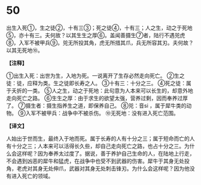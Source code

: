 # 50


出生入死①，生之徒②，十有三③；死之徒④，十有三；人之生，动之于死地⑤，亦十有三。夫何故？以其生生之厚⑥。盖闻善摄生⑦者，陆行不遇兕虎⑧，入军不被甲兵⑨。兕无所投其角，虎无所措其爪，兵无所容其刃。夫何故？以其无死地⑩。

**【注释】**

①出生入死：出世为生，入地为死。一说离开了生存必然走向死亡。
②生之徒：徒，应释为类。生之徒即长寿之人。
③十有三：十分之三。
④死之徒：属于夭折的一类。
⑤人之生，动之于死地：此句意为人本来可以长生的，却意外地走向死亡之路。
⑥生生之厚：由于求生的欲望太强，营养过剩，因而奉养过厚了。
⑦摄生者：摄生指养生之道，即保养自己。
⑧兕：音si ，属于犀牛类的动物。
⑨入军不被甲兵：战争中不被杀伤。
⑩无死地：没有进入死亡范围。

**【译文】**

人始出于世而生，最终入于地而死。属于长寿的人有十分之三；属于短命而亡的人有十分之三；人本来可以活得长久些，却自己走向死亡之路，也占十分之三。为什么会这样呢？因为奉养太过度了。据说，善于养护自己生命的人，在陆地上行走，不会遇到凶恶的犀牛和猛虎，在战争中也受不到武器的伤害。犀牛于其身无处投角，老虎对其身无处伸爪，武器对其身无处刺击锋刃。为什么会这样呢？因为他没有进入死亡的领域。
